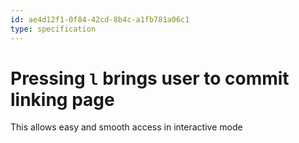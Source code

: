 ```yaml
---
id: ae4d12f1-0f84-42cd-8b4c-a1fb781a06c1
type: specification
---
```


# Pressing `l` brings user to commit linking page

This allows easy and smooth access in interactive mode
